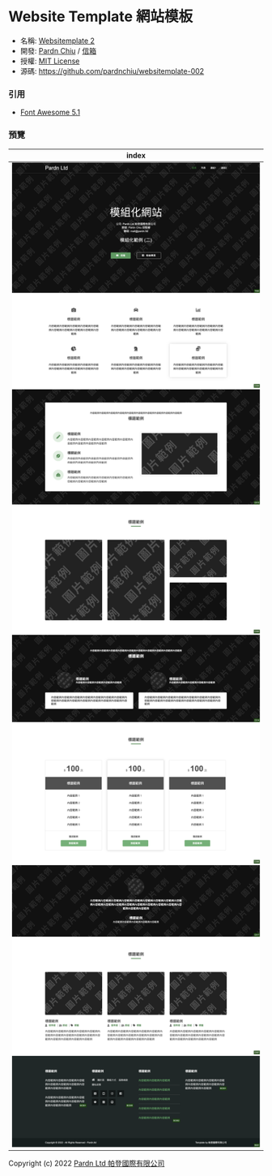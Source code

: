 # Website Template 網站模板

- 名稱: [Websitemplate 2](https://pardnchiu.github.io/websitemplate-002/)
- 開發: [Pardn Chiu](https://facebook.com/chiuchingwei) / [信箱](mailto:chiuchingwei@icloud.com)
- 授權: [MIT License](./LICENSE)
- 源碼: https://github.com/pardnchiu/websitemplate-002

### 引用

- [Font Awesome 5.1](https://fontawesome.com)

### 預覽

| index |
|---|
| ![T002](./preview/T002.png) ![C004](./preview/C004.png) ![C013](./preview/C013.png) ![C005](./preview/C005.png) ![C014](./preview/C014.png) ![C006](./preview/C006.png) ![C017](./preview/C017.png) ![C007](./preview/C007.png) ![B001](./preview/B001.png) |

Copyright (c) 2022 [Pardn Ltd 帕登國際有限公司](https://facebook.com/pardnltd)
